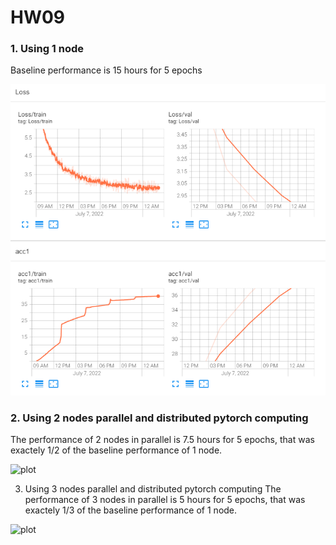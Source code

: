 # HW09


###  1. Using 1 node 

Baseline performance is 15 hours for 5 epochs

![plot](./analysis/1node_TB.png)
 

### 2. Using 2 nodes parallel and distributed pytorch computing
The performance of 2 nodes in parallel is 7.5 hours for 5 epochs, that was exactely 1/2 of the baseline performance of 1 node.

![plot](./screenshots/3node_TB.png)


3. Using 3 nodes parallel and distributed pytorch computing
The performance of 3 nodes in parallel is 5 hours for 5 epochs, that was exactely 1/3 of the baseline performance of 1 node.


![plot](./screenshots/3node_TB.png)

 
